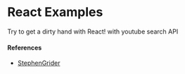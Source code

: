 # React Examples

Try to get a dirty hand with React! with youtube search API

#### References

- [StephenGrider](https://github.com/StephenGrider/ReduxSimpleStarter)
